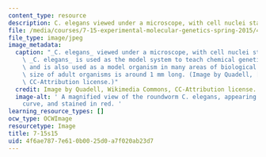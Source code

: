 ```yaml
---
content_type: resource
description: C. elegans viewed under a microscope, with cell nuclei stained in red.
file: /media/courses/7-15-experimental-molecular-genetics-spring-2015/4f6ae7877e610b0025d0a7f020ab23d7_7-15s15.jpg
file_type: image/jpeg
image_metadata:
  caption: "_C. elegans_ viewed under a microscope, with cell nuclei stained in red.\_\
    \ _C. elegans_ is used as the model system to teach chemical genetics in 7.15,\
    \ and is also used as a model organism in many areas of biological research. Actual\
    \ size of adult organisms is around 1 mm long. (Image by Quadell, [Wikimedia Commons](https://commons.wikimedia.org/wiki/File:C_elegans_stained.jpg),\
    \ CC-Attribution license.)"
  credit: Image by Quadell, Wikimedia Commons, CC-Attribution license.
  image-alt: ' A magnified view of the roundworm C. elegans, appearing as a U-shaped
    curve, and stained in red. '
learning_resource_types: []
ocw_type: OCWImage
resourcetype: Image
title: 7-15s15
uid: 4f6ae787-7e61-0b00-25d0-a7f020ab23d7
---
```

